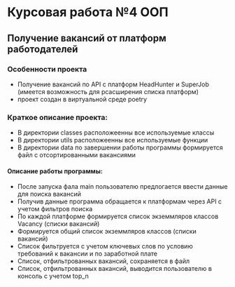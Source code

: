 # Курсовая работа №4 ООП

## Получение вакансий от платформ работодателей

### Особенности проекта
- Получение вакансий по API с платформ HeadHunter и SuperJob
  (имеется возможность для рсасширения списка платформ)
- проект создан в виртуальной среде poetry

### Краткое описание проекта:
- В директории classes расположеенны все используемые классы
- В директории utils расположеенны все используемые функции
- В директории data по завершении работы программы формируется файл с отсортированными вакансиями

#### Описание работы программы:
- После запуска фала main пользователю предлогается ввести данные для поиска вакансий
- Получив данные программа обращается к платформам через API с учетом фильтров поиска
- По каждой платформе формируется список экземмляров классов Vacancy (списки вакансий)
- Формируется общий список экземмляров классов (списки вакансий)
- Список фильтруется с учетом ключевых слов по условию требований к вакансии и по заработной плате
- Список, отфильтрованных вакансий, сохраняется в файл
- Список, отфильтрованных вакансий, выводится пользователю в консоль с учетом top_n
